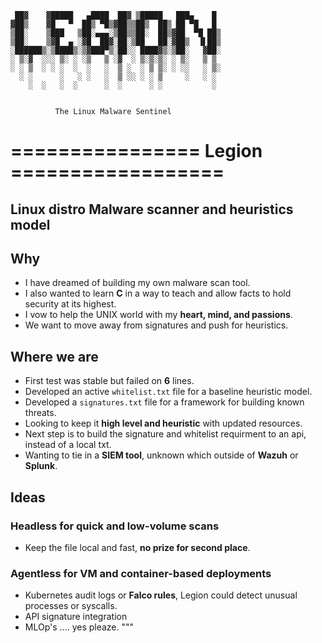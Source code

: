 
```
 ██▓    ▓█████   ▄████  ██▓ ▒█████   ███▄    █ 
▓██▒    ▓█   ▀  ██▒ ▀█▒▓██▒▒██▒  ██▒ ██ ▀█   █ 
▒██░    ▒███   ▒██░▄▄▄░▒██▒▒██░  ██▒▓██  ▀█ ██▒
▒██░    ▒▓█  ▄ ░▓█  ██▓░██░▒██   ██░▓██▒  ▐▌██▒
░██████▒░▒████▒░▒▓███▀▒░██░░ ████▓▒░▒██░   ▓██░
░ ▒░▓  ░░░ ▒░ ░ ░▒   ▒ ░▓  ░ ▒░▒░▒░ ░ ▒░   ▒ ▒ 
░ ░ ▒  ░ ░ ░  ░  ░   ░  ▒ ░  ░ ▒ ▒░ ░ ░░   ░ ▒░
  ░ ░      ░   ░ ░   ░  ▒ ░░ ░ ░ ▒     ░   ░ ░ 
    ░  ░   ░  ░      ░  ░      ░ ░           ░ 
                                               
                                                        
          The Linux Malware Sentinel 

```



# ================ Legion ==================

**Linux distro Malware scanner and heuristics model**  
---

## Why

- I have dreamed of building my own malware scan tool.
- I also wanted to learn **C** in a way to teach and allow facts to hold security at its highest.
- I vow to help the UNIX world with my **heart, mind, and passions**.
- We want to move away from signatures and push for heuristics.
## Where we are

- First test was stable but failed on **6** lines.
- Developed an active `whitelist.txt` file for a baseline heuristic model. 
- Developed a <placeholder> `signatures.txt` file for a framework for building known threats.
- Looking to keep it **high level and heuristic** with updated resources.
- Next step is to build the signature and whitelist requirment to an api, instead of a local txt. 
- Wanting to tie in a **SIEM tool**, unknown which outside of **Wazuh** or **Splunk**.

## Ideas

### **Headless for quick and low-volume scans**
- Keep the file local and fast, **no prize for second place**.

### **Agentless for VM and container-based deployments**
- Kubernetes audit logs or **Falco rules**, Legion could detect unusual processes or syscalls.
- API signature integration
- MLOp's .... yes pleaze. 
"""

